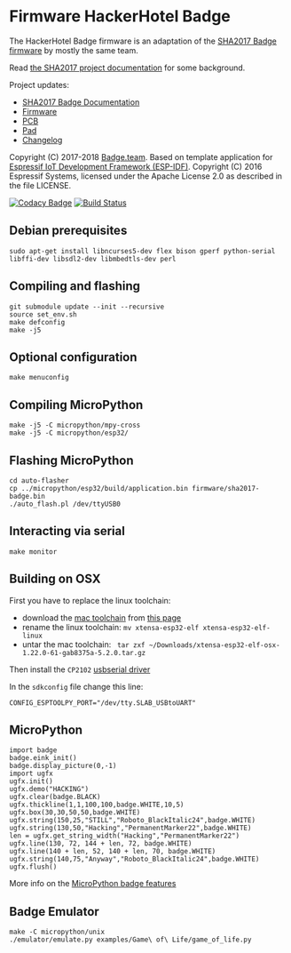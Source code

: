 Firmware HackerHotel Badge
==========================

The HackerHotel Badge firmware is an adaptation of the
[SHA2017 Badge firmware](https://github.com/SHA2017-badge/Firmware)
by mostly the same team.

Read [the SHA2017 project documentation](https://wiki.sha2017.org/w/Projects:Badge)
for some background.

Project updates:

* [SHA2017 Badge Documentation](https://wiki.sha2017.org/w/Projects:Badge/Documentation)
* [Firmware](https://github.com/HackerHotel/Firmware)
* [PCB](https://github.com/HackerHotel/PCB)
* [Pad](https://pad.sha2017.org/p/badge)
* [Changelog](CHANGELOG.md)

Copyright (C) 2017-2018 [Badge.team](https://badge.team).
Based on template application for [Espressif IoT Development Framework (ESP-IDF)](https://github.com/espressif/esp-idf).
Copyright (C) 2016 Espressif Systems, licensed under the Apache License 2.0
as described in the file LICENSE.

[![Codacy Badge](https://api.codacy.com/project/badge/Grade/d73b02ee522942b8ae1244aa2ee62f43)](https://www.codacy.com/app/annejan/Firmware?utm_source=github.com&utm_medium=referral&utm_content=SHA2017-badge/Firmware&utm_campaign=badger)
[![Build Status](https://travis-ci.org/HackerHotel/Firmware.svg?branch=master)](https://travis-ci.org/HackerHotel/Firmware)

Debian prerequisites
--------------------

```
sudo apt-get install libncurses5-dev flex bison gperf python-serial libffi-dev libsdl2-dev libmbedtls-dev perl
```

Compiling and flashing
----------------------

```
git submodule update --init --recursive
source set_env.sh
make defconfig
make -j5
```

Optional configuration
-------------
```
make menuconfig
```

Compiling MicroPython
----------------------------------

```
make -j5 -C micropython/mpy-cross
make -j5 -C micropython/esp32/
```

Flashing MicroPython
----------------------------------

```
cd auto-flasher
cp ../micropython/esp32/build/application.bin firmware/sha2017-badge.bin
./auto_flash.pl /dev/ttyUSB0
```

Interacting via serial
----------------------
```
make monitor
```

Building on OSX
---------------

First you have to replace the linux toolchain:
* download the [mac toolchain](https://dl.espressif.com/dl/xtensa-esp32-elf-osx-1.22.0-61-gab8375a-5.2.0.tar.gz) from [this page](https://dl.espressif.com/doc/esp-idf/latest/get-started/macos-setup.html)
* rename the linux toolchain: `mv xtensa-esp32-elf xtensa-esp32-elf-linux`
* untar the mac toolchain: ` tar zxf ~/Downloads/xtensa-esp32-elf-osx-1.22.0-61-gab8375a-5.2.0.tar.gz`

Then install the `CP2102` [usbserial driver](https://www.silabs.com/products/development-tools/software/usb-to-uart-bridge-vcp-drivers)

In the `sdkconfig` file change this line:

    CONFIG_ESPTOOLPY_PORT="/dev/tty.SLAB_USBtoUART"

MicroPython
-----------
```
import badge
badge.eink_init()
badge.display_picture(0,-1)
import ugfx
ugfx.init()
ugfx.demo("HACKING")
ugfx.clear(badge.BLACK)
ugfx.thickline(1,1,100,100,badge.WHITE,10,5)
ugfx.box(30,30,50,50,badge.WHITE)
ugfx.string(150,25,"STILL","Roboto_BlackItalic24",badge.WHITE)
ugfx.string(130,50,"Hacking","PermanentMarker22",badge.WHITE)
len = ugfx.get_string_width("Hacking","PermanentMarker22")
ugfx.line(130, 72, 144 + len, 72, badge.WHITE)
ugfx.line(140 + len, 52, 140 + len, 70, badge.WHITE)
ugfx.string(140,75,"Anyway","Roboto_BlackItalic24",badge.WHITE)
ugfx.flush()
```
More info on the [MicroPython badge features](https://wiki.sha2017.org/w/Projects:Badge/MicroPython)

Badge Emulator
--------------
```
make -C micropython/unix
./emulator/emulate.py examples/Game\ of\ Life/game_of_life.py
```
